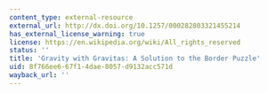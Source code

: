 ```yaml
---
content_type: external-resource
external_url: http://dx.doi.org/10.1257/000282803321455214
has_external_license_warning: true
license: https://en.wikipedia.org/wiki/All_rights_reserved
status: ''
title: 'Gravity with Gravitas: A Solution to the Border Puzzle'
uid: 8f766ee6-67f1-4dae-8057-d9132acc571d
wayback_url: ''
---
```

